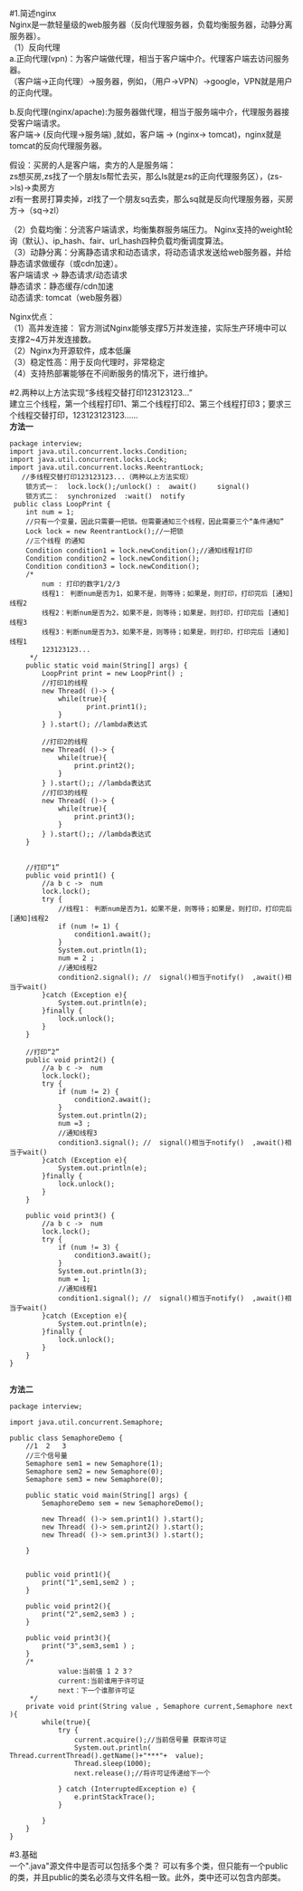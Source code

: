 #1.简述nginx    
Nginx是一款轻量级的web服务器（反向代理服务器，负载均衡服务器，动静分离服务器）。  
（1）反向代理  
a.正向代理(vpn)：为客户端做代理，相当于客户端中介。代理客户端去访问服务器。  
 （客户端->正向代理）->服务器，例如，（用户->VPN）->google，VPN就是用户的正向代理。  

b.反向代理(nginx/apache):为服务器做代理，相当于服务端中介，代理服务器接受客户端请求。    
 客户端-> (反向代理->服务端) ,就如，客户端  -> (nginx->  tomcat)，nginx就是tomcat的反向代理服务器。    

假设：买房的人是客户端，卖方的人是服务端：  
zs想买房,zs找了一个朋友ls帮忙去买，那么ls就是zs的正向代理服务区），(zs->ls)->卖房方   
zl有一套房打算卖掉，zl找了一个朋友sq去卖，那么sq就是反向代理服务器，买房方->（sq->zl）  

（2）负载均衡：分流客户端请求，均衡集群服务端压力。  Nginx支持的weight轮询（默认）、ip_hash、fair、url_hash四种负载均衡调度算法。    
（3）动静分离：分离静态请求和动态请求，将动态请求发送给web服务器，并给静态请求做缓存（或cdn加速）。  
客户端请求 -> 静态请求/动态请求  
静态请求：静态缓存/cdn加速  
动态请求: tomcat（web服务器）  

Nginx优点：  
（1）高并发连接： 官方测试Nginx能够支撑5万并发连接，实际生产环境中可以支撑2~4万并发连接数。    
（2）Nginx为开源软件，成本低廉     
（3）稳定性高：用于反向代理时，非常稳定  
（4）支持热部署能够在不间断服务的情况下，进行维护。  

#2.两种以上方法实现“多线程交替打印123123123...”    
建立三个线程，第一个线程打印1、第二个线程打印2、第三个线程打印3；要求三个线程交替打印，123123123123……  
**方法一**  

```  
package interview;
import java.util.concurrent.locks.Condition;
import java.util.concurrent.locks.Lock;
import java.util.concurrent.locks.ReentrantLock;
   //多线程交替打印123123123...（两种以上方法实现）
    锁方式一：  lock.lock();/unlock() :  await()     signal()
    锁方式二：  synchronized  :wait()  notify
 public class LoopPrint {
    int num = 1;
    //只有一个变量，因此只需要一把锁。但需要通知三个线程，因此需要三个“条件通知”
    Lock lock = new ReentrantLock();//一把锁
    //三个线程 的通知
    Condition condition1 = lock.newCondition();//通知线程1打印
    Condition condition2 = lock.newCondition();
    Condition condition3 = lock.newCondition();
    /*
        num : 打印的数字1/2/3
        线程1： 判断num是否为1，如果不是，则等待；如果是，则打印，打印完后 [通知]线程2
        线程2：判断num是否为2，如果不是，则等待；如果是，则打印，打印完后 [通知]线程3
        线程3：判断num是否为3，如果不是，则等待；如果是，则打印，打印完后 [通知]线程1
        123123123...
     */
    public static void main(String[] args) {
        LoopPrint print = new LoopPrint() ;
        //打印1的线程
        new Thread( ()-> {
            while(true){
                   print.print1();
            }
        } ).start(); //lambda表达式

        //打印2的线程
        new Thread( ()-> {
            while(true){
                print.print2();
            }
        } ).start();; //lambda表达式
        //打印3的线程
        new Thread( ()-> {
            while(true){
                print.print3();
            }
        } ).start();; //lambda表达式
    }


    //打印“1”
    public void print1() {
        //a b c ->  num
        lock.lock();
        try {
            //线程1： 判断num是否为1，如果不是，则等待；如果是，则打印，打印完后 [通知]线程2
            if (num != 1) {
                condition1.await();
            }
            System.out.println(1);
            num = 2 ;
            //通知线程2
            condition2.signal(); //  signal()相当于notify()  ,await()相当于wait()
        }catch (Exception e){
            System.out.println(e);
        }finally {
            lock.unlock();
        }
    }

    //打印“2”
    public void print2() {
        //a b c ->  num
        lock.lock();
        try {
            if (num != 2) {
                condition2.await();
            }
            System.out.println(2);
            num =3 ;
            //通知线程3
            condition3.signal(); //  signal()相当于notify()  ,await()相当于wait()
        }catch (Exception e){
            System.out.println(e);
        }finally {
            lock.unlock();
        }
    }

    public void print3() {
        //a b c ->  num
        lock.lock();
        try {
            if (num != 3) {
                condition3.await();
            }
            System.out.println(3);
            num = 1;
            //通知线程1
            condition1.signal(); //  signal()相当于notify()  ,await()相当于wait()
        }catch (Exception e){
            System.out.println(e);
        }finally {
            lock.unlock();
        }
    }
}


```
**方法二**
```
package interview;

import java.util.concurrent.Semaphore;

public class SemaphoreDemo {
    //1  2   3
    //三个信号量
    Semaphore sem1 = new Semaphore(1);
    Semaphore sem2 = new Semaphore(0);
    Semaphore sem3 = new Semaphore(0);

    public static void main(String[] args) {
        SemaphoreDemo sem = new SemaphoreDemo();

        new Thread( ()-> sem.print1() ).start();
        new Thread( ()-> sem.print2() ).start();
        new Thread( ()-> sem.print3() ).start();

    }


    public void print1(){
        print("1",sem1,sem2 ) ;
    }

    public void print2(){
        print("2",sem2,sem3 ) ;
    }

    public void print3(){
        print("3",sem3,sem1 ) ;
    }
    /*
            value:当前值 1 2 3？
            current:当前谁用于许可证
            next：下一个谁那许可证
     */
    private void print(String value , Semaphore current,Semaphore next ){
        while(true){
            try {
                current.acquire();//当前信号量 获取许可证
                System.out.println( Thread.currentThread().getName()+"***"+  value);
                Thread.sleep(1000);
                next.release();//将许可证传递给下一个

            } catch (InterruptedException e) {
                e.printStackTrace();
            }

        }
    }
}

```

#3.基础  
一个".java"源文件中是否可以包括多个类？ 
可以有多个类，但只能有一个public的类，并且public的类名必须与文件名相一致。此外，类中还可以包含内部类。